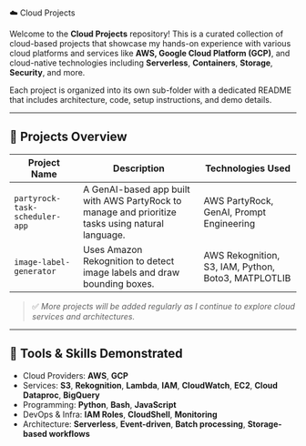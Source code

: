 ☁️ Cloud Projects

Welcome to the **Cloud Projects** repository! This is a curated collection of cloud-based projects that showcase my hands-on experience with various cloud platforms and services like **AWS, Google Cloud Platform (GCP)**, and cloud-native technologies including **Serverless**, **Containers**, **Storage**, **Security**, and more.

Each project is organized into its own sub-folder with a dedicated README that includes architecture, code, setup instructions, and demo details.

---

## 🔧 Projects Overview

| Project Name                         | Description                                                                 | Technologies Used                                   |
|--------------------------------------|-----------------------------------------------------------------------------|-----------------------------------------------------|
| `partyrock-task-scheduler-app`       | A GenAI-based app built with AWS PartyRock to manage and prioritize tasks  using natural language.| AWS PartyRock, GenAI, Prompt Engineering            |
| `image-label-generator`              | Uses Amazon Rekognition to detect image labels and draw bounding boxes.     | AWS Rekognition, S3, IAM, Python, Boto3, MATPLOTLIB |

> ✅ *More projects will be added regularly as I continue to explore cloud services and architectures.*

---

## 🧰 Tools & Skills Demonstrated

- Cloud Providers: **AWS**, **GCP**
- Services: **S3**, **Rekognition**, **Lambda**, **IAM**, **CloudWatch**, **EC2**, **Cloud Dataproc**, **BigQuery**
- Programming: **Python**, **Bash**, **JavaScript**
- DevOps & Infra: **IAM Roles**, **CloudShell**, **Monitoring**
- Architecture: **Serverless**, **Event-driven**, **Batch processing**, **Storage-based workflows**



